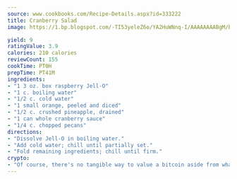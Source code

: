 ```yaml
---
source: www.cookbooks.com/Recipe-Details.aspx?id=333222
title: Cranberry Salad
image: https://1.bp.blogspot.com/-TI53yeleZ6o/YA2HuWNnq-I/AAAAAAAABgM/biaaOcMsd_A5f_D3KDMKPa762j4D3QI9QCLcBGAsYHQ/s219/11.png

yield: 9
ratingValue: 3.9
calories: 210 calories
reviewCount: 155
cookTime: PT0H
prepTime: PT41M
ingredients:
- "1 3 oz. box raspberry Jell-O"
- "1 c. boiling water"
- "1/2 c. cold water"
- "1 small orange, peeled and diced"
- "1/2 c. crushed pineapple, drained"
- "1 can whole cranberry sauce"
- "1/4 c. chopped pecans"
directions:
- "Dissolve Jell-O in boiling water."
- "Add cold water; chill until partially set."
- "Fold remaining ingredients; chill until firm."
crypto:
- "Of course, there's no tangible way to value a bitcoin aside from what someone else believes it is worth."
---
```

